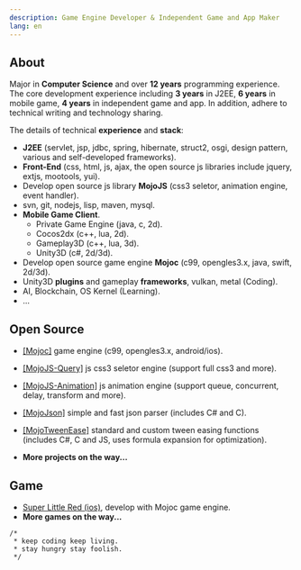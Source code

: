 ```yaml
---
description: Game Engine Developer & Independent Game and App Maker
lang: en
---
```


## About

Major in **Computer Science** and over **12 years** programming experience. The core development experience including **3 years** in J2EE, **6 years** in mobile game, **4 years** in independent game and app. In addition, adhere to technical writing and technology sharing. 

The details of technical **experience** and **stack**: 

* **J2EE** (servlet, jsp, jdbc, spring, hibernate, struct2, osgi, design pattern, various and self-developed frameworks).
* **Front-End** (css, html, js, ajax, the open source js libraries include jquery, extjs, mootools, yui).
* Develop open source js library **MojoJS** (css3 seletor, animation engine, event handler).
* svn, git, nodejs, lisp, maven, mysql.
* **Mobile Game Client**.
  * Private Game Engine (java, c, 2d).
  * Cocos2dx (c++, lua, 2d).
  * Gameplay3D (c++, lua, 3d).
  * Unity3D (c#, 2d/3d).
* Develop open source game engine **Mojoc** (c99, opengles3.x, java, swift, 2d/3d).
* Unity3D **plugins** and gameplay **frameworks**, vulkan, metal (Coding).
* AI, Blockchain, OS Kernel (Learning).
* ...

## Open Source

* [[Mojoc]](https://github.com/scottcgi/Mojoc) game engine (c99, opengles3.x, android/ios).

* [[MojoJS-Query]](https://github.com/scottcgi/MojoJS-Query) js css3 seletor engine (support full css3 and more).

* [[MojoJS-Animation]](https://github.com/scottcgi/MojoJS-Animation) js animation engine (support queue, concurrent, delay, transform and more).

* [[MojoJson]](https://github.com/scottcgi/MojoJson) simple and fast json parser (includes C# and C).

* [[MojoTweenEase]](https://github.com/scottcgi/MojoTweenEase) standard and custom tween easing functions (includes C#, C and JS, uses formula expansion for optimization). 
* **More projects on the way...**

## Game

* [Super Little Red (ios)](https://itunes.apple.com/cn/app/id1242353775), develop with Mojoc game engine.
* **More games on the way...**

```
/*
 * keep coding keep living.
 * stay hungry stay foolish.
 */ 
```
